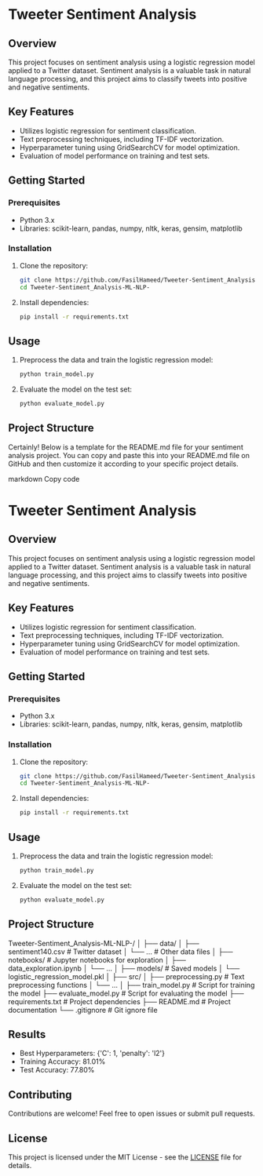 # Tweeter Sentiment Analysis

## Overview

This project focuses on sentiment analysis using a logistic regression model applied to a Twitter dataset. Sentiment analysis is a valuable task in natural language processing, and this project aims to classify tweets into positive and negative sentiments.

## Key Features

- Utilizes logistic regression for sentiment classification.
- Text preprocessing techniques, including TF-IDF vectorization.
- Hyperparameter tuning using GridSearchCV for model optimization.
- Evaluation of model performance on training and test sets.

## Getting Started

### Prerequisites

- Python 3.x
- Libraries: scikit-learn, pandas, numpy, nltk, keras, gensim, matplotlib

### Installation

1. Clone the repository:

    ```bash
    git clone https://github.com/FasilHameed/Tweeter-Sentiment_Analysis-ML-NLP-.git
    cd Tweeter-Sentiment_Analysis-ML-NLP-
    ```

2. Install dependencies:

    ```bash
    pip install -r requirements.txt
    ```

## Usage

1. Preprocess the data and train the logistic regression model:

    ```bash
    python train_model.py
    ```

2. Evaluate the model on the test set:

    ```bash
    python evaluate_model.py
    ```

## Project Structure


Certainly! Below is a template for the README.md file for your sentiment analysis project. You can copy and paste this into your README.md file on GitHub and then customize it according to your specific project details.

markdown
Copy code
# Tweeter Sentiment Analysis

## Overview

This project focuses on sentiment analysis using a logistic regression model applied to a Twitter dataset. Sentiment analysis is a valuable task in natural language processing, and this project aims to classify tweets into positive and negative sentiments.

## Key Features

- Utilizes logistic regression for sentiment classification.
- Text preprocessing techniques, including TF-IDF vectorization.
- Hyperparameter tuning using GridSearchCV for model optimization.
- Evaluation of model performance on training and test sets.

## Getting Started

### Prerequisites

- Python 3.x
- Libraries: scikit-learn, pandas, numpy, nltk, keras, gensim, matplotlib

### Installation

1. Clone the repository:

    ```bash
    git clone https://github.com/FasilHameed/Tweeter-Sentiment_Analysis-ML-NLP-.git
    cd Tweeter-Sentiment_Analysis-ML-NLP-
    ```

2. Install dependencies:

    ```bash
    pip install -r requirements.txt
    ```

## Usage

1. Preprocess the data and train the logistic regression model:

    ```bash
    python train_model.py
    ```

2. Evaluate the model on the test set:

    ```bash
    python evaluate_model.py
    ```

## Project Structure

Tweeter-Sentiment_Analysis-ML-NLP-/
│
├── data/
│ ├── sentiment140.csv # Twitter dataset
│ └── ... # Other data files
│
├── notebooks/ # Jupyter notebooks for exploration
│ ├── data_exploration.ipynb
│ └── ...
│
├── models/ # Saved models
│ └── logistic_regression_model.pkl
│
├── src/
│ ├── preprocessing.py # Text preprocessing functions
│ └── ...
│
├── train_model.py # Script for training the model
├── evaluate_model.py # Script for evaluating the model
├── requirements.txt # Project dependencies
├── README.md # Project documentation
└── .gitignore # Git ignore file




## Results

- Best Hyperparameters: {'C': 1, 'penalty': 'l2'}
- Training Accuracy: 81.01%
- Test Accuracy: 77.80%

## Contributing

Contributions are welcome! Feel free to open issues or submit pull requests.

## License

This project is licensed under the MIT License - see the [LICENSE](LICENSE) file for details.
